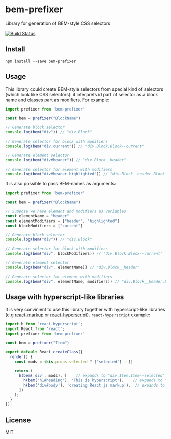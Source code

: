 # bem-prefixer
Library for generation of BEM-style CSS selectors

[![Build Status](https://travis-ci.org/koluch/bem-prefixer.svg?branch=master)](https://travis-ci.org/koluch/bem-prefixer?branch=master)

## Install

    npm install --save bem-prefixer

## Usage

This library could create BEM-style selectors from special kind of selectors (which look like CSS selectors): it interprets id part of selector as a block name and classes part as modifiers. For example:

```javascript
import prefixer from 'bem-prefixer'

const bem = prefixer("BlockName")

// Generate block selector
console.log(bem("div")) // "div.Block"

// Generate selector for block with modifiers
console.log(bem("div.current")) // "div.Block.Block--current"

// Generate element selector
console.log(bem("div#header")) // "div.Block__header"

// Generate selector for element with modifiers
console.log(bem("div#header.highlighted")) // "div.Block__header.Block__header--highlighted"
```

It is also possible to pass BEM-names as arguments:

```javascript
import prefixer from 'bem-prefixer'

const bem = prefixer("BlockName")

// Suppose we have element and modifiers as variables
const elementName = "header" 
const elementModifiers = ["header", "highlighted"]
const blockModifiers = ["current"]

// Generate block selector
console.log(bem("div")) // "div.Block"

// Generate selector for block with modifiers
console.log(bem("div", blockModifiers)) // "div.Block.Block--current"

// Generate element selector
console.log(bem("div", elementName)) // "div.Block__header"

// Generate selector for element with modifiers
console.log(bem("div", elementName, modifiers)) // "div.Block__header.Block__header--highlighted"
```

## Usage with hyperscript-like libraries

It is very convinient to use this library together with hyperscript-like libraries (e.g [react-markup](https://github.com/koluch/react-markup) or [react-hyperscript](https://github.com/mlmorg/react-hyperscript)). `react-hyperscript` example:

```javascript
import h from 'react-hyperscript';
import React from 'react';
import prefixer from 'bem-prefixer'

const bem = prefixer("Item")

export default React.createClass({
  render() {
    const mods = this.props.selected ? ["selected"] : []
  
    return (
      h(bem('div', mods), [    // expands to "div.Item.Item--selected"
        h(bem('h1#heading'), 'This is hyperscript'),    // expands to "h1.Item__heading"
        h(bem('div#body'), 'creating React.js markup'),  // expands to "div.Item__body"
      ])
    );
  }
});
```

## License

MIT
